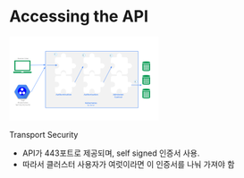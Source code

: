 # Accessing the API

![](../../.gitbook/assets/kube_import.png)

Transport Security

* API가 443포트로 제공되며, self signed 인증서 사용.
* 따라서 클러스터 사용자가 여럿이라면 이 인증서를 나눠 가져야 함

